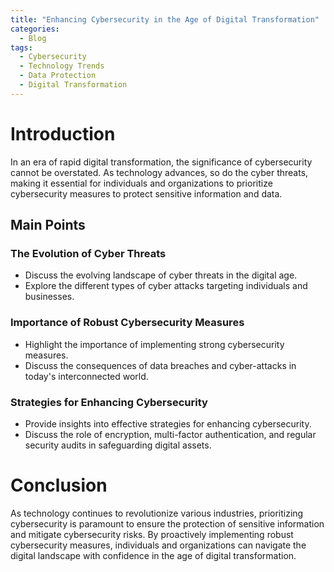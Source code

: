 ```yaml
---
title: "Enhancing Cybersecurity in the Age of Digital Transformation"
categories:
  - Blog
tags:
  - Cybersecurity
  - Technology Trends
  - Data Protection
  - Digital Transformation
---
```


# Introduction
In an era of rapid digital transformation, the significance of cybersecurity cannot be overstated. As technology advances, so do the cyber threats, making it essential for individuals and organizations to prioritize cybersecurity measures to protect sensitive information and data.

## Main Points
### The Evolution of Cyber Threats
- Discuss the evolving landscape of cyber threats in the digital age.
- Explore the different types of cyber attacks targeting individuals and businesses.

### Importance of Robust Cybersecurity Measures
- Highlight the importance of implementing strong cybersecurity measures.
- Discuss the consequences of data breaches and cyber-attacks in today's interconnected world.

### Strategies for Enhancing Cybersecurity
- Provide insights into effective strategies for enhancing cybersecurity.
- Discuss the role of encryption, multi-factor authentication, and regular security audits in safeguarding digital assets.

# Conclusion
As technology continues to revolutionize various industries, prioritizing cybersecurity is paramount to ensure the protection of sensitive information and mitigate cybersecurity risks. By proactively implementing robust cybersecurity measures, individuals and organizations can navigate the digital landscape with confidence in the age of digital transformation.